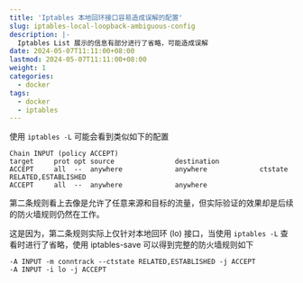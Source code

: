 ```yaml
---
title: 'Iptables 本地回环接口容易造成误解的配置'
slug: iptables-local-loopback-ambiguous-config
description: |-
  Iptables List 展示的信息有部分进行了省略，可能造成误解
date: 2024-05-07T11:11:00+08:00
lastmod: 2024-05-07T11:11:00+08:00
weight: 1
categories:
  - docker
tags:
  - docker
  - iptables
---
```


使用 `iptables -L` 可能会看到类似如下的配置

```
Chain INPUT (policy ACCEPT)
target     prot opt source               destination
ACCEPT     all  --  anywhere             anywhere             ctstate RELATED,ESTABLISHED
ACCEPT     all  --  anywhere             anywhere
```

第二条规则看上去像是允许了任意来源和目标的流量，但实际验证的效果却是后续的防火墙规则仍然在工作。

这是因为，第二条规则实际上仅针对本地回环 (lo) 接口，当使用 `iptables -L` 查看时进行了省略，使用 iptables-save 可以得到完整的防火墙规则如下

```
-A INPUT -m conntrack --ctstate RELATED,ESTABLISHED -j ACCEPT
-A INPUT -i lo -j ACCEPT
```
